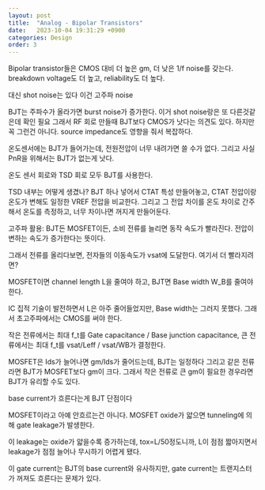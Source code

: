 ```yaml
---
layout: post
title:  "Analog - Bipolar Transistors"
date:   2023-10-04 19:31:29 +0900
categories: Design
order: 3
---
```


Bipolar transistor들은 CMOS 대비 더 높은 gm, 더 낮은 1/f noise를 갖는다.
breakdown voltage도 더 높고, reliability도 더 높다.

대신 shot noise는 있다
이건 고주파 noise

BJT는 주파수가 올라가면 burst noise가 증가한다.
이거 shot noise랑은 또 다른것같은데 확인 필요
그래서 RF 회로 만들때 BJT보다 CMOS가 낫다는 의견도 있다.
하지만 꼭 그런건 아니다. source impedance도 영향을 줘서 복잡하다.

온도센서에는 BJT가 들어가는데, 전원전압이 너무 내려가면 쓸 수가 없다.
그리고 사실 PnR을 위해서는 BJT가 없는게 낫다.

온도 센서 회로와 TSD 회로 모두 BJT를 사용한다.


TSD 내부는 어떻게 생겼나?
BJT 하나 넣어서 CTAT 특성 만들어놓고, CTAT 전압이랑 온도가 변해도 일정한 VREF 전압을 비교한다.
그리고 그 전압 차이를 온도 차이로 간주해서 온도를 측정하고, 너무 차이나면 꺼지게 만들어둔다.

고주파 활용:
BJT든 MOSFET이든, 소비 전류를 늘리면 동작 속도가 빨라진다.
전압이 변하는 속도가 증가한다는 뜻이다.

그래서 전류를 올리다보면, 전자들의 이동속도가 vsat에 도달한다.
여기서 더 빨라지려면?

MOSFET이면 channel length L을 줄여야 하고,
BJT면 Base width W_B를 줄여야 한다.

IC 집적 기술이 발전하면서 L은 아주 줄어들었지만, Base width는 그러지 못했다.
그래서 초고주파에서는 CMOS를 써야 한다.

작은 전류에서는 최대 f_t를 Gate capacitance / Base junction capacitance,
큰 전류에서는 최대 f_t를 vsat/Leff / vsat/WB가 결정한다.

MOSFET은 Ids가 늘어나면 gm/Ids가 줄어드는데, BJT는 일정하다
그리고 같은 전류라면 BJT가 MOSFET보다 gm이 크다.
그래서 작은 전류로 큰 gm이 필요한 경우라면 BJT가 유리할 수도 있다.

base current가 흐른다는게 BJT 단점이다

MOSFET이라고 아예 안흐르는건 아니다.
MOSFET oxide가 얇으면 tunneling에 의해 gate leakage가 발생한다.

이 leakage는 oxide가 얇을수록 증가하는데, tox=L/50정도니까,
L이 점점 짧아지면서 leakage가 점점 늘어나 무시하기 어렵게 됐다.

이 gate current는 BJT의 base current와 유사하지만,
gate current는 트랜지스터가 꺼져도 흐른다는 문제가 있다.

